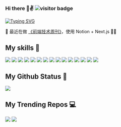 ### Hi there 👋✌️   ![visitor badge](https://visitor-badge.laobi.icu/badge?page_id=zyj1022)

[![Typing SVG](http://readme-typing-svg.herokuapp.com?font=Montserrat&color=0478F7&size=22&vCenter=true&lines=I'm+a+Frontend+Web+Developer;I'm+a+UI%2FUX+Designer)](https://git.io/typing-svg)

🌱  最近在做 [《前端技术周刊》](https://codeffe.vercel.app/)，使用 Notion + Next.js 👍🏻

## My skills 🚀

![](https://img.shields.io/badge/HTML5-E34F26?style=for-the-badge&logo=html5&logoColor=white)
![](https://img.shields.io/badge/CSS3-1572B6?style=for-the-badge&logo=css3&logoColor=white)
![](https://img.shields.io/badge/JavaScript-F7DF1E?style=for-the-badge&logo=javascript&logoColor=black)
![](https://img.shields.io/badge/Node.js-43853D?style=for-the-badge&logo=node.js&logoColor=white)
![](https://img.shields.io/badge/Sass-CC6699?style=for-the-badge&logo=sass&logoColor=white)
![](https://img.shields.io/badge/Markdown-7433FF?style=for-the-badge&logo=markdown&logoColor=white)
![](https://img.shields.io/badge/Express.js-404D59?style=for-the-badge)
![](https://img.shields.io/badge/React-20232A?style=for-the-badge&logo=react&logoColor=61DAFB)
![](https://img.shields.io/badge/Tailwind_CSS-38B2AC?style=for-the-badge&logo=tailwind-css&logoColor=white)
![](https://img.shields.io/badge/Bootstrap-563D7C?style=for-the-badge&logo=bootstrap&logoColor=white)
![](https://img.shields.io/badge/Netlify-00C7B7?style=for-the-badge&logo=netlify&logoColor=white)
![](https://img.shields.io/badge/Cloudflare-f4a15d?style=for-the-badge&logo=cloudflare&logoColor=white)
![](https://img.shields.io/badge/Vercel-000000?style=for-the-badge&logo=vercel&logoColor=white)
![](https://img.shields.io/badge/figma-5F2EEA?style=for-the-badge&logo=figma&logoColor=white)
![](https://img.shields.io/badge/Photoshop-005cd4?style=for-the-badge&logo=photoshop&logoColor=white)


<!--
<img align="left" alt="zyj1022's GitHub Stats" src="https://github-readme-stats-zyj.vercel.app/api?username=zyj1022&&hide=prs&include_all_commits=true&theme=buefy&show_icons=true&hide_border=false" />
<br />
<br />
-->

## My Github Status 🦸

![](https://github-readme-stats-zyj.vercel.app/api/top-langs/?username=zyj1022&layout=compact&bg_color=45,00daff,740df9&title_color=fff&text_color=fff)


## My Trending Repos 💻

[![](https://github-readme-stats-zyj.vercel.app/api/pin/?username=zyj1022&repo=wee&bg_color=45,00daff,740df9&title_color=fff&text_color=fff)](https://github.com/zyj1022/wee)
[![](https://github-readme-stats-zyj.vercel.app/api/pin/?username=zyj1022&repo=awesome-threejs&bg_color=45,00daff,740df9&title_color=fff&text_color=fff)](https://github.com/zyj1022/awesome-threejs)


<!--
**zyj1022/zyj1022** is a ✨ _special_ ✨ repository because its `README.md` (this file) appears on your GitHub profile.

Here are some ideas to get you started:

- 🔭 I’m currently working on ...
- 🌱 I’m currently learning ...
- 👯 I’m looking to collaborate on ...
- 🤔 I’m looking for help with ...
- 💬 Ask me about ...
- 📫 How to reach me: ...
- 😄 Pronouns: ...
- ⚡ Fun fact: ...
-->
